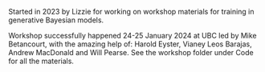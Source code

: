 Started in 2023 by Lizzie for working on workshop materials for training in generative Bayesian models.

Workshop successfully happened 24-25 January 2024 at UBC led by Mike Betancourt, with the amazing help of: Harold Eyster, Vianey Leos Barajas, Andrew MacDonald and Will Pearse.
See the workshop folder under Code for all the materials. 
